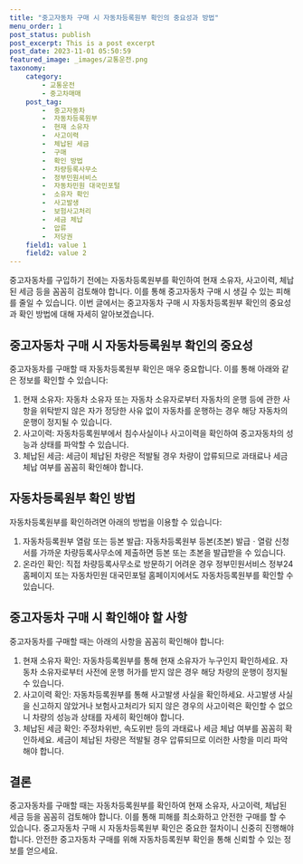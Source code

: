 ```yaml
---
title: "중고자동차 구매 시 자동차등록원부 확인의 중요성과 방법"
menu_order: 1
post_status: publish
post_excerpt: This is a post excerpt
post_date: 2023-11-01 05:50:59
featured_image: _images/교통운전.png
taxonomy:
    category:
        - 교통운전
        - 중고차매매
    post_tag:
        -  중고자동차
        -  자동차등록원부
        -  현재 소유자
        -  사고이력
        -  체납된 세금
        -  구매
        -  확인 방법
        -  차량등록사무소
        -  정부민원서비스
        -  자동차민원 대국민포털
        -  소유자 확인
        -  사고발생
        -  보험사고처리
        -  세금 체납
        -  압류
        -  저당권
    field1: value 1
    field2: value 2
---
```



중고자동차를 구입하기 전에는 자동차등록원부를 확인하여 현재 소유자, 사고이력, 체납된 세금 등을 꼼꼼히 검토해야 합니다. 이를 통해 중고자동차 구매 시 생길 수 있는 피해를 줄일 수 있습니다. 이번 글에서는 중고자동차 구매 시 자동차등록원부 확인의 중요성과 확인 방법에 대해 자세히 알아보겠습니다.

## 중고자동차 구매 시 자동차등록원부 확인의 중요성

중고자동차를 구매할 때 자동차등록원부 확인은 매우 중요합니다. 이를 통해 아래와 같은 정보를 확인할 수 있습니다:

1. 현재 소유자: 자동차 소유자 또는 자동차 소유자로부터 자동차의 운행 등에 관한 사항을 위탁받지 않은 자가 정당한 사유 없이 자동차를 운행하는 경우 해당 자동차의 운행이 정지될 수 있습니다.
2. 사고이력: 자동차등록원부에서 침수사실이나 사고이력을 확인하여 중고자동차의 성능과 상태를 파악할 수 있습니다.
3. 체납된 세금: 세금이 체납된 차량은 적발될 경우 차량이 압류되므로 과태료나 세금 체납 여부를 꼼꼼히 확인해야 합니다.

## 자동차등록원부 확인 방법

자동차등록원부를 확인하려면 아래의 방법을 이용할 수 있습니다:

1. 자동차등록원부 열람 또는 등본 발급: 자동차등록원부 등본(초본) 발급ㆍ열람 신청서를 가까운 차량등록사무소에 제출하면 등본 또는 초본을 발급받을 수 있습니다.
2. 온라인 확인: 직접 차량등록사무소로 방문하기 어려운 경우 정부민원서비스 정부24 홈페이지 또는 자동차민원 대국민포털 홈페이지에서도 자동차등록원부를 확인할 수 있습니다.

## 중고자동차 구매 시 확인해야 할 사항

중고자동차를 구매할 때는 아래의 사항을 꼼꼼히 확인해야 합니다:

1. 현재 소유자 확인: 자동차등록원부를 통해 현재 소유자가 누구인지 확인하세요. 자동차 소유자로부터 사전에 운행 허가를 받지 않은 경우 해당 차량의 운행이 정지될 수 있습니다.
2. 사고이력 확인: 자동차등록원부를 통해 사고발생 사실을 확인하세요. 사고발생 사실을 신고하지 않았거나 보험사고처리가 되지 않은 경우의 사고이력은 확인할 수 없으니 차량의 성능과 상태를 자세히 확인해야 합니다.
3. 체납된 세금 확인: 주정차위반, 속도위반 등의 과태료나 세금 체납 여부를 꼼꼼히 확인하세요. 세금이 체납된 차량은 적발될 경우 압류되므로 이러한 사항을 미리 파악해야 합니다.

## 결론

중고자동차를 구매할 때는 자동차등록원부를 확인하여 현재 소유자, 사고이력, 체납된 세금 등을 꼼꼼히 검토해야 합니다. 이를 통해 피해를 최소화하고 안전한 구매를 할 수 있습니다. 중고자동차 구매 시 자동차등록원부 확인은 중요한 절차이니 신중히 진행해야 합니다. 안전한 중고자동차 구매를 위해 자동차등록원부 확인을 통해 신뢰할 수 있는 정보를 얻으세요.

